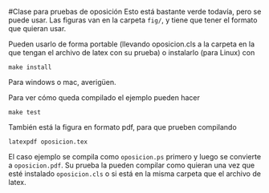 #Clase para pruebas de oposición
Esto está bastante verde todavía, pero se puede usar.
Las figuras van en la carpeta `fig/`, y tiene que tener
el formato que quieran usar.

Pueden usarlo de forma portable (llevando oposicion.cls a
la carpeta en la que tengan el archivo de latex con su prueba)
o instalarlo (para Linux) con

```
make install
```

Para windows o mac, averigüen.

Para ver cómo queda compilado el ejemplo pueden hacer

```
make test
```

También está la figura en formato pdf, para que prueben compilando


```
latexpdf oposicion.tex
```

El caso ejemplo se compila como `oposicion.ps` primero y luego se convierte
a `oposicion.pdf`. Su prueba la pueden compilar como quieran una vez que esté
instalado `oposicion.cls` o si está en la misma carpeta que el archivo
de latex.
